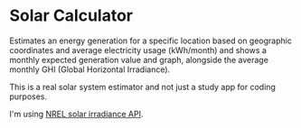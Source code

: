 # Solar Calculator
Estimates an energy generation for a specific location based on geographic coordinates and average electricity usage (kWh/month)
and shows a monthly expected generation value and graph, alongside the average monthly GHI (Global Horizontal Irradiance).

This is a real solar system estimator and not just a study app for coding purposes.

I'm using [NREL solar irradiance API](https://developer.nrel.gov/docs/solar/).
